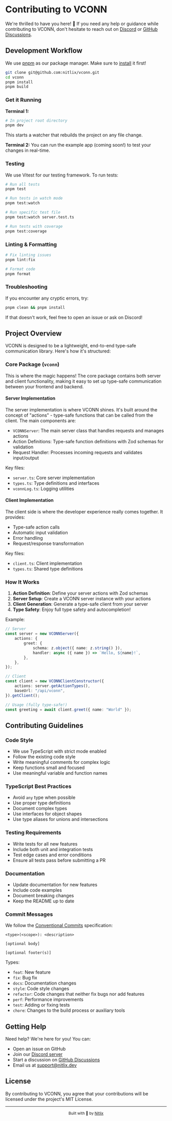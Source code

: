 # Contributing to VCONN

We're thrilled to have you here! 🎉 If you need any help or guidance while contributing to VCONN, don't hesitate to reach out on [Discord](https://discord.gg/nitlix) or [GitHub Discussions](https://github.com/nitlix/vconn/discussions).

## Development Workflow

We use [pnpm](https://pnpm.io) as our package manager. Make sure to [install](https://pnpm.io/installation) it first!

```bash
git clone git@github.com:nitlix/vconn.git
cd vconn
pnpm install
pnpm build
```

### Get it Running

**Terminal 1:**

```bash
# In project root directory
pnpm dev
```

This starts a watcher that rebuilds the project on any file change.

**Terminal 2:**
You can run the example app (coming soon!) to test your changes in real-time.

### Testing

We use Vitest for our testing framework. To run tests:

```bash
# Run all tests
pnpm test

# Run tests in watch mode
pnpm test:watch

# Run specific test file
pnpm test:watch server.test.ts

# Run tests with coverage
pnpm test:coverage
```

### Linting & Formatting

```bash
# Fix linting issues
pnpm lint:fix

# Format code
pnpm format
```

### Troubleshooting

If you encounter any cryptic errors, try:

```bash
pnpm clean && pnpm install
```

If that doesn't work, feel free to open an issue or ask on Discord!

## Project Overview

VCONN is designed to be a lightweight, end-to-end type-safe communication library. Here's how it's structured:

### Core Package (`vconn`)

This is where the magic happens! The core package contains both server and client functionality, making it easy to set up type-safe communication between your frontend and backend.

#### Server Implementation

The server implementation is where VCONN shines. It's built around the concept of "actions" - type-safe functions that can be called from the client. The main components are:

-   `VCONNServer`: The main server class that handles requests and manages actions
-   Action Definitions: Type-safe function definitions with Zod schemas for validation
-   Request Handler: Processes incoming requests and validates input/output

Key files:

-   `server.ts`: Core server implementation
-   `types.ts`: Type definitions and interfaces
-   `vconnLog.ts`: Logging utilities

#### Client Implementation

The client side is where the developer experience really comes together. It provides:

-   Type-safe action calls
-   Automatic input validation
-   Error handling
-   Request/response transformation

Key files:

-   `client.ts`: Client implementation
-   `types.ts`: Shared type definitions

### How It Works

1. **Action Definition**: Define your server actions with Zod schemas
2. **Server Setup**: Create a VCONN server instance with your actions
3. **Client Generation**: Generate a type-safe client from your server
4. **Type Safety**: Enjoy full type safety and autocompletion!

Example:

```typescript
// Server
const server = new VCONNServer({
    actions: {
        greet: {
            schema: z.object({ name: z.string() }),
            handler: async ({ name }) => `Hello, ${name}!`,
        },
    },
});

// Client
const client = new VCONNClientConstructor({
    actions: server.getActionTypes(),
    baseUrl: "/api/vconn",
}).getClient();

// Usage (fully type-safe!)
const greeting = await client.greet({ name: "World" });
```

## Contributing Guidelines

### Code Style

-   We use TypeScript with strict mode enabled
-   Follow the existing code style
-   Write meaningful comments for complex logic
-   Keep functions small and focused
-   Use meaningful variable and function names

### TypeScript Best Practices

-   Avoid `any` type when possible
-   Use proper type definitions
-   Document complex types
-   Use interfaces for object shapes
-   Use type aliases for unions and intersections

### Testing Requirements

-   Write tests for all new features
-   Include both unit and integration tests
-   Test edge cases and error conditions
-   Ensure all tests pass before submitting a PR

### Documentation

-   Update documentation for new features
-   Include code examples
-   Document breaking changes
-   Keep the README up to date

### Commit Messages

We follow the [Conventional Commits](https://www.conventionalcommits.org/) specification:

```
<type>(<scope>): <description>

[optional body]

[optional footer(s)]
```

Types:

-   `feat`: New feature
-   `fix`: Bug fix
-   `docs`: Documentation changes
-   `style`: Code style changes
-   `refactor`: Code changes that neither fix bugs nor add features
-   `perf`: Performance improvements
-   `test`: Adding or fixing tests
-   `chore`: Changes to the build process or auxiliary tools

## Getting Help

Need help? We're here for you! You can:

-   Open an issue on GitHub
-   Join our [Discord server](https://discord.gg/nitlix)
-   Start a discussion on [GitHub Discussions](https://github.com/nitlix/vconn/discussions)
-   Email us at [support@nitlix.dev](mailto:support@nitlix.dev)

## License

By contributing to VCONN, you agree that your contributions will be licensed under the project's MIT License.

---

<div align="center">
  <sub>Built with 💝 by <a href="https://nitlix.dev">Nitlix</a></sub>
</div>
